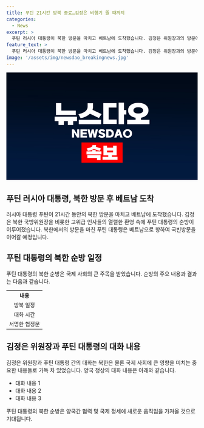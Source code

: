 ```yaml
---
title: 푸틴 21시간 방북 종료…김정은 비행기 뜰 때까지
categories:
  - News
excerpt: >
  푸틴 러시아 대통령이 북한 방문을 마치고 베트남에 도착했습니다. 김정은 위원장과의 방문에서 90분 확대정상회담과 2시간 단독회담을 통해 포괄적 전략 동반자 협정문에 서명했습니다. 푸틴 대통령은 24년 만에 방북을 마치고 베트남으로 향했습니다. (150자)
feature_text: >
  푸틴 러시아 대통령이 북한 방문을 마치고 베트남에 도착했습니다. 김정은 위원장과의 방문에서 90분 확대정상회담과 2시간 단독회담을 통해 포괄적 전략 동반자 협정문에 서명했습니다. 푸틴 대통령은 24년 만에 방북을 마치고 베트남으로 향했습니다. (150자)
image: '/assets/img/newsdao_breakingnews.jpg'
---
```


<p><img src="/assets/img/newsdao_breakingnews.jpg" alt="pcversion 속보" /></p>

<h2 data-ke-size="size26">푸틴 러시아 대통령, 북한 방문 후 베트남 도착</h2>

<p data-ke-size="size16">러시아 대통령 푸틴이 21시간 동안의 북한 방문을 마치고 베트남에 도착했습니다. 김정은 북한 국방위원장을 비롯한 고위급 인사들의 열렬한 환영 속에 푸틴 대통령의 순방이 이루어졌습니다. 북한에서의 방문을 마친 푸틴 대통령은 베트남으로 향하여 국빈방문을 이어갈 예정입니다.</p>

<h2 data-ke-size="size26">푸틴 대통령의 북한 순방 일정</h2>

<p data-ke-size="size16">푸틴 대통령의 북한 순방은 국제 사회의 큰 주목을 받았습니다. 순방의 주요 내용과 결과는 다음과 같습니다.</p>

<table>
    <tr>
        <td style="text-align: center; height: 17px;"><b>내용</b></td>
    </tr>
    <tr>
        <td style="text-align: center; height: 17px;">방북 일정</td>
    </tr>
    <tr>
        <td style="text-align: center; height: 17px;">대화 시간</td>
    </tr>
    <tr>
        <td style="text-align: center; height: 17px;">서명한 협정문</td>
    </tr>
</table>

<h2 data-ke-size="size26">김정은 위원장과 푸틴 대통령의 대화 내용</h2>

<p data-ke-size="size16">김정은 위원장과 푸틴 대통령 간의 대화는 북한은 물론 국제 사회에 큰 영향을 미치는 중요한 내용들로 가득 차 있었습니다. 양국 정상의 대화 내용은 아래와 같습니다.</p>

<ul>
    <li>대화 내용 1</li>
    <li>대화 내용 2</li>
    <li>대화 내용 3</li>
</ul>

<p data-ke-size="size16">푸틴 대통령의 북한 순방은 양국간 협력 및 국제 정세에 새로운 움직임을 가져올 것으로 기대됩니다.</p>

